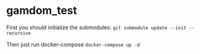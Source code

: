 # gamdom_test

First you should initialize the submodules:
`git submodule update --init --recursive`

Then just run docker-compose
`docker-compose up -d`
